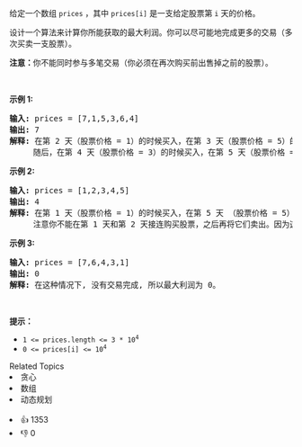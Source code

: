 <p>给定一个数组 <code>prices</code> ，其中 <code>prices[i]</code> 是一支给定股票第 <code>i</code> 天的价格。</p>

<p>设计一个算法来计算你所能获取的最大利润。你可以尽可能地完成更多的交易（多次买卖一支股票）。</p>

<p><strong>注意：</strong>你不能同时参与多笔交易（你必须在再次购买前出售掉之前的股票）。</p>

<p> </p>

<p><strong>示例 1:</strong></p>

<pre>
<strong>输入:</strong> prices = [7,1,5,3,6,4]
<strong>输出:</strong> 7
<strong>解释:</strong> 在第 2 天（股票价格 = 1）的时候买入，在第 3 天（股票价格 = 5）的时候卖出, 这笔交易所能获得利润 = 5-1 = 4 。
     随后，在第 4 天（股票价格 = 3）的时候买入，在第 5 天（股票价格 = 6）的时候卖出, 这笔交易所能获得利润 = 6-3 = 3 。
</pre>

<p><strong>示例 2:</strong></p>

<pre>
<strong>输入:</strong> prices = [1,2,3,4,5]
<strong>输出:</strong> 4
<strong>解释:</strong> 在第 1 天（股票价格 = 1）的时候买入，在第 5 天 （股票价格 = 5）的时候卖出, 这笔交易所能获得利润 = 5-1 = 4 。
     注意你不能在第 1 天和第 2 天接连购买股票，之后再将它们卖出。因为这样属于同时参与了多笔交易，你必须在再次购买前出售掉之前的股票。
</pre>

<p><strong>示例 3:</strong></p>

<pre>
<strong>输入:</strong> prices = [7,6,4,3,1]
<strong>输出:</strong> 0
<strong>解释:</strong> 在这种情况下, 没有交易完成, 所以最大利润为 0。</pre>

<p> </p>

<p><strong>提示：</strong></p>

<ul>
	<li><code>1 <= prices.length <= 3 * 10<sup>4</sup></code></li>
	<li><code>0 <= prices[i] <= 10<sup>4</sup></code></li>
</ul>
<div><div>Related Topics</div><div><li>贪心</li><li>数组</li><li>动态规划</li></div></div><br><div><li>👍 1353</li><li>👎 0</li></div>